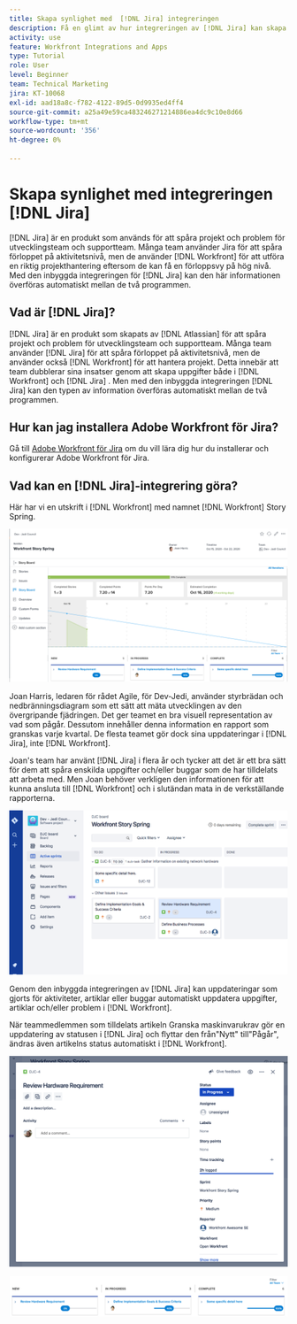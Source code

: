 ```yaml
---
title: Skapa synlighet med  [!DNL Jira] integreringen
description: Få en glimt av hur integreringen av [!DNL Jira] kan skapa synlighet i vad ditt team gör.
activity: use
feature: Workfront Integrations and Apps
type: Tutorial
role: User
level: Beginner
team: Technical Marketing
jira: KT-10068
exl-id: aad18a8c-f782-4122-89d5-0d9935ed4ff4
source-git-commit: a25a49e59ca483246271214886ea4dc9c10e8d66
workflow-type: tm+mt
source-wordcount: '356'
ht-degree: 0%

---
```


# Skapa synlighet med integreringen [!DNL Jira]

[!DNL Jira] är en produkt som används för att spåra projekt och problem för utvecklingsteam och supportteam. Många team använder Jira för att spåra förloppet på aktivitetsnivå, men de använder [!DNL Workfront] för att utföra en riktig projekthantering eftersom de kan få en förloppsvy på hög nivå. Med den inbyggda integreringen för [!DNL Jira] kan den här informationen överföras automatiskt mellan de två programmen.

## Vad är [!DNL Jira]?

[!DNL Jira] är en produkt som skapats av [!DNL Atlassian] för att spåra projekt och problem för utvecklingsteam och supportteam. Många team använder [!DNL Jira] för att spåra förloppet på aktivitetsnivå, men de använder också [!DNL Workfront] för att hantera projekt. Detta innebär att team dubblerar sina insatser genom att skapa uppgifter både i [!DNL Workfront] och [!DNL Jira] . Men med den inbyggda integreringen [!DNL Jira] kan den typen av information överföras automatiskt mellan de två programmen.

## Hur kan jag installera Adobe Workfront för Jira?

Gå till [Adobe Workfront för Jira](https://experienceleague.adobe.com/docs/workfront/using/adobe-workfront-integrations/workfront-for-jira/workfront-for-jira.html?lang=sv-SE) om du vill lära dig hur du installerar och konfigurerar Adobe Workfront för Jira.

## Vad kan en [!DNL Jira]-integrering göra?

Här har vi en utskrift i [!DNL Workfront] med namnet [!DNL Workfront] Story Spring.

![Bärbar storyboard-diagram](assets/Jira01.png)

Joan Harris, ledaren för rådet Agile, för Dev-Jedi, använder styrbrädan och nedbränningsdiagram som ett sätt att mäta utvecklingen av den övergripande fjädringen. Det ger teamet en bra visuell representation av vad som pågår. Dessutom innehåller denna information en rapport som granskas varje kvartal. De flesta teamet gör dock sina uppdateringar i [!DNL Jira], inte [!DNL Workfront].

Joan&#39;s team har använt [!DNL Jira] i flera år och tycker att det är ett bra sätt för dem att spåra enskilda uppgifter och/eller buggar som de har tilldelats att arbeta med. Men Joan behöver verkligen den informationen för att kunna ansluta till [!DNL Workfront] och i slutändan mata in de verkställande rapporterna.

![Jira Storyboard](assets/Jira02.png)

Genom den inbyggda integreringen av [!DNL Jira] kan uppdateringar som gjorts för aktiviteter, artiklar eller buggar automatiskt uppdatera uppgifter, artiklar och/eller problem i [!DNL Workfront].

När teammedlemmen som tilldelats artikeln Granska maskinvarukrav gör en uppdatering av statusen i [!DNL Jira] och flyttar den från&quot;Nytt&quot; till&quot;Pågår&quot;, ändras även artikelns status automatiskt i [!DNL Workfront].

![Jiras statussida](assets/Jira03.png)

![Statuskolumner](assets/Jira04.png)
